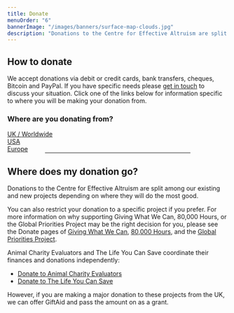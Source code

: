 ```yaml
---
title: Donate
menuOrder: "6"
bannerImage: "/images/banners/surface-map-clouds.jpg"
description: "Donations to the Centre for Effective Altruism are split among our existing and new projects depending on where they will do the most good."
---
```

## How to donate

We accept donations via debit or credit cards, bank transfers, cheques, Bitcoin and PayPal. If you have specific needs please [get in touch](mailto:development@centreforeffectivealtruism.org) to discuss your situation. Click one of the links below for information specific to where you will be making your donation from.

<div class="row donation-options">
<div class="col-xs-12">
<h3 class="centered-heading">Where are you donating from?</h3>
</div>
<div class="col-sm-4 donation-option">
<a href="/donate/donate-from-the-united-kingdom-worldwide/" class="btn btn-primary"><i class="fa fa-gbp"></i> UK / <i class="fa fa-globe"></i> Worldwide</a>
</div>
<div class="col-sm-4 donation-option">		
<a href="/donate/donate-from-the-usa/" class="btn btn-primary"><i class="fa fa-dollar"></i> USA</a>
</div>
<div class="col-sm-4 donation-option">
<a href="/donate/donate-from-europe" class="btn btn-primary"><i class="fa fa-euro"></i> Europe</a>
</div>
<div class="col-xs-12">
<hr style="width: 66%; margin:auto; border-color: #666;">
</div>
</div>

## Where does my donation go?

Donations to the Centre for Effective Altruism are split among our existing and new projects depending on where they will do the most good.

You can also restrict your donation to a specific project if you prefer. For more information on why supporting Giving What We Can, 80,000 Hours, or the Global Priorities Project may be the right decision for you, please see the Donate pages of [Giving What We Can](http://www.givingwhatwecan.org/getting-involved/donate), [80,000 Hours](http://80000hours.org/donate), and the [Global Priorities Project](http://globalprioritiesproject.org/donate/).

Animal Charity Evaluators and The Life You Can Save coordinate their finances and donations independently:

*   [Donate to Animal Charity Evaluators](http://www.animalcharityevaluators.org/about/support-our-work/)
*   [Donate to The Life You Can Save](http://www.thelifeyoucansave.org/Donate)

However, if you are making a major donation to these projects from the UK, we can offer GiftAid and pass the amount on as a grant.
